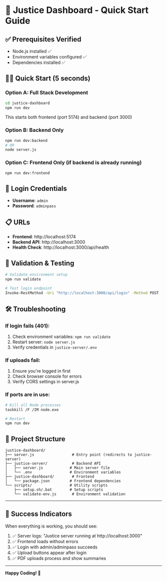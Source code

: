 # 🚀 Justice Dashboard - Quick Start Guide

## ✅ Prerequisites Verified
- Node.js installed ✅
- Environment variables configured ✅
- Dependencies installed ✅

## 🏃‍♂️ Quick Start (5 seconds)

### Option A: Full Stack Development
```bash
cd justice-dashboard
npm run dev
```
This starts both frontend (port 5174) and backend (port 3000)

### Option B: Backend Only
```bash
npm run dev:backend
# OR
node server.js
```

### Option C: Frontend Only (if backend is already running)
```bash
npm run dev:frontend
```

## 🔑 Login Credentials
- **Username**: `admin`
- **Password**: `adminpass`

## 📋 URLs
- **Frontend**: http://localhost:5174
- **Backend API**: http://localhost:3000
- **Health Check**: http://localhost:3000/api/health

## 🧪 Validation & Testing
```bash
# Validate environment setup
npm run validate

# Test login endpoint
Invoke-RestMethod -Uri "http://localhost:3000/api/login" -Method POST -ContentType "application/json" -Body '{"username":"admin","password":"adminpass"}'
```

## 🛠️ Troubleshooting

### If login fails (401):
1. Check environment variables: `npm run validate`
2. Restart server: `node server.js`
3. Verify credentials in `justice-server/.env`

### If uploads fail:
1. Ensure you're logged in first
2. Check browser console for errors
3. Verify CORS settings in server.js

### If ports are in use:
```bash
# Kill all Node processes
taskkill /F /IM node.exe

# Restart
npm run dev
```

## 📁 Project Structure
```
justice-dashboard/
├── server.js                 # Entry point (redirects to justice-server)
├── justice-server/           # Backend API
│   ├── server.js            # Main server file
│   └── .env                 # Environment variables
├── justice-dashboard/        # Frontend
│   └── package.json         # Frontend dependencies
└── scripts/                 # Utility scripts
    ├── setup.sh/.bat        # Setup scripts
    └── validate-env.js       # Environment validation
```

---

## 🎉 Success Indicators

When everything is working, you should see:

1. ✅ Server logs: "Justice server running at http://localhost:3000"
2. ✅ Frontend loads without errors
3. ✅ Login with admin/adminpass succeeds
4. ✅ Upload buttons appear after login
5. ✅ PDF uploads process and show summaries

---

**Happy Coding! 🚀**

